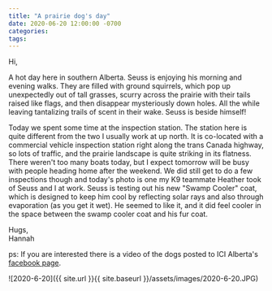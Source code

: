 ```yaml
---
title: "A prairie dog's day"
date: 2020-06-20 12:00:00 -0700
categories:
tags:
---
```


Hi,

A hot day here in southern Alberta. Seuss is enjoying his morning and evening walks. They are filled with ground squirrels, which pop up unexpectedly out of tall grasses, scurry across the prairie with their tails raised like flags, and then disappear mysteriously down holes. All the while leaving tantalizing trails of scent in their wake. Seuss is beside himself!

Today we spent some time at the inspection station. The station here is quite different from the two I usually work at up north. It is co-located with a commercial vehicle inspection station right along the trans Canada highway, so lots of traffic, and the prairie landscape is quite striking in its flatness. There weren't too many boats today, but I expect tomorrow will be busy with people heading home after the weekend. We did still get to do a few inspections though and today's photo is one my K9 teammate Heather took of Seuss and I at work. Seuss is testing out his new "Swamp Cooler" coat, which is designed to keep him cool by reflecting solar rays and also through evaporation (as you get it wet). He seemed to like it, and it did feel cooler in the space between the swamp cooler coat and his fur coat.

Hugs,<br />
Hannah

ps: If you are interested there is a video of the dogs posted to ICI Alberta's [facebook page](https://www.facebook.com/icialberta/).

![2020-6-20]({{ site.url }}{{ site.baseurl }}/assets/images/2020-6-20.JPG)